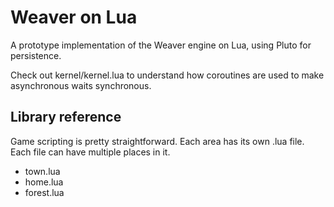 
# Weaver on Lua

A prototype implementation of the Weaver engine on Lua, using Pluto for persistence. 


Check out kernel/kernel.lua to understand how coroutines are used to make asynchronous waits synchronous.


## Library reference

Game scripting is pretty straightforward. Each area has its own .lua file. Each file can have multiple places in it.

* town.lua
* home.lua
* forest.lua
